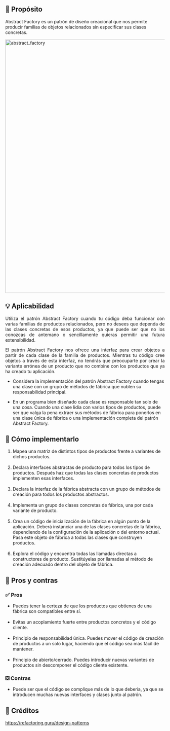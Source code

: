 ## 📌 Propósito

Abstract Factory es un patrón de diseño creacional que nos permite producir familias de objetos relacionados sin especificar sus clases concretas.

<img alt="abstract_factory" width="800" src="https://refactoring.guru/images/patterns/content/abstract-factory/abstract-factory-es-2x.png" />

## 💡 Aplicabilidad
<p style="text-align: justify;">
Utiliza el patrón Abstract Factory cuando tu código deba funcionar con varias familias de productos relacionados, pero no desees que dependa de las clases concretas de esos productos, ya que puede ser que no los conozcas de antemano o sencillamente quieras permitir una futura extensibilidad.
</p>

<p style="text-align: justify;">
El patrón Abstract Factory nos ofrece una interfaz para crear objetos a partir de cada clase de la familia de productos. Mientras tu código cree objetos a través de esta interfaz, no tendrás que preocuparte por crear la variante errónea de un producto que no combine con los productos que ya ha creado tu aplicación.
</p>

* Considera la implementación del patrón Abstract Factory cuando tengas una clase con un grupo de métodos de fábrica que nublen su responsabilidad principal.


* En un programa bien diseñado cada clase es responsable tan solo de una cosa. Cuando una clase lidia con varios tipos de productos, puede ser que valga la pena extraer sus métodos de fábrica para ponerlos en una clase única de fábrica o una implementación completa del patrón Abstract Factory.


## 📝 Cómo implementarlo

1. Mapea una matriz de distintos tipos de productos frente a variantes de dichos productos.<br><br>
2. Declara interfaces abstractas de producto para todos los tipos de productos. Después haz que todas las clases concretas de productos implementen esas interfaces.<br><br>
3. Declara la interfaz de la fábrica abstracta con un grupo de métodos de creación para todos los productos abstractos.<br><br>
4. Implementa un grupo de clases concretas de fábrica, una por cada variante de producto.<br><br>
5. Crea un código de inicialización de la fábrica en algún punto de la aplicación. Deberá instanciar una de las clases concretas de la fábrica, dependiendo de la configuración de la aplicación o del entorno actual. Pasa este objeto de fábrica a todas las clases que construyen productos.<br><br>
6. Explora el código y encuentra todas las llamadas directas a constructores de producto. Sustitúyelas por llamadas al método de creación adecuado dentro del objeto de fábrica.

## 🚩 Pros y contras

### ✅ Pros

* Puedes tener la certeza de que los productos que obtienes de una fábrica son compatibles entre sí.<br></br>
* Evitas un acoplamiento fuerte entre productos concretos y el código cliente.<br></br>
* Principio de responsabilidad única. Puedes mover el código de creación de productos a un solo lugar, haciendo que el código sea más fácil de mantener.<br></br>
* Principio de abierto/cerrado. Puedes introducir nuevas variantes de productos sin descomponer el código cliente existente.

### ❎ Contras
* Puede ser que el código se complique más de lo que debería, ya que se introducen muchas nuevas interfaces y clases junto al patrón.

## 📔 Créditos
<a href="https://refactoring.guru/design-patterns"> https://refactoring.guru/design-patterns </a>
